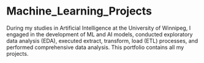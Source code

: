 # Machine_Learning_Projects
During my studies in Artificial Intelligence at the University of Winnipeg, I engaged in the development of ML and AI models, conducted exploratory data analysis (EDA), executed extract, transform, load (ETL) processes, and performed comprehensive data analysis. This portfolio contains all my projects.

